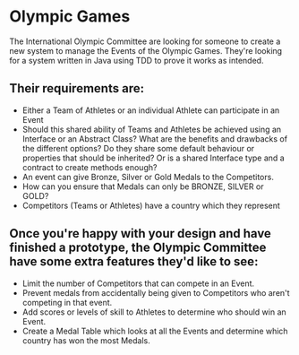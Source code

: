 # Olympic Games

The International Olympic Committee are looking for someone to create a new system to manage the Events of the Olympic Games. They're looking for a system written in Java using TDD to prove it works as intended.

## Their requirements are:

- Either a Team of Athletes or an individual Athlete can participate in an Event
- Should this shared ability of Teams and Athletes be achieved using an Interface or an Abstract Class? What are the benefits and drawbacks of the different options? Do they share some default behaviour or properties that should be inherited? Or is a shared Interface type and a contract to create methods enough?
- An event can give Bronze, Silver or Gold Medals to the Competitors.
- How can you ensure that Medals can only be BRONZE, SILVER or GOLD?
- Competitors (Teams or Athletes) have a country which they represent

## Once you're happy with your design and have finished a prototype, the Olympic Committee have some extra features they'd like to see:

- Limit the number of Competitors that can compete in an Event.
- Prevent medals from accidentally being given to Competitors who aren't competing in that event.
- Add scores or levels of skill to Athletes to determine who should win an Event.
- Create a Medal Table which looks at all the Events and determine which country has won the most Medals.
